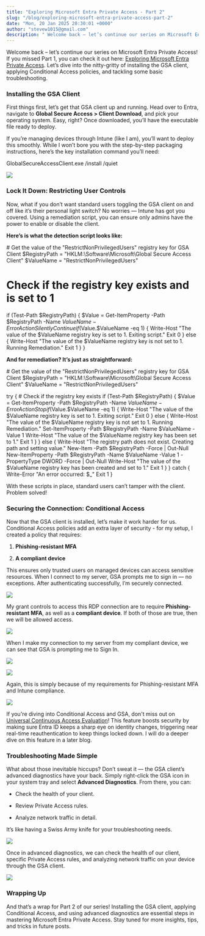 ```yaml
---
title: "Exploring Microsoft Entra Private Access - Part 2"
slug: "/blog/exploring-microsoft-entra-private-access-part-2"
date: "Mon, 20 Jan 2025 20:30:01 +0000"
author: "stevew1015@gmail.com"
description: " Welcome back – let’s continue our series on Microsoft Entra Private Access! If you missed Part 1, you can check it out here: Exploring Microsoft Entra Private Access. Let’s dive into the nitty-gritty of installing the GSA client, applying Conditional Access policies, and tackling some basic troubleshooting.Installing the"
---
```


Welcome back – let’s continue our series on Microsoft Entra Private Access! If you missed Part 1, you can check it out here: [Exploring Microsoft Entra Private Access](https://www.getrubix.com/blog/exploring-microsoft-entra-private-access). Let’s dive into the nitty-gritty of installing the GSA client, applying Conditional Access policies, and tackling some basic troubleshooting.

### **Installing the GSA Client**

First things first, let’s get that GSA client up and running. Head over to Entra, navigate to **Global Secure Access > Client Download**, and pick your operating system. Easy, right? Once downloaded, you’ll have the executable file ready to deploy.

If you’re managing devices through Intune (like I am), you’ll want to deploy this smoothly. While I won’t bore you with the step-by-step packaging instructions, here’s the key installation command you’ll need:

GlobalSecureAccessClient.exe /install /quiet

![](https://images.squarespace-cdn.com/content/v1/5dd365a31aa1fd743bc30b8e/fb911675-13c5-4947-8755-6b621604a760/epa_part2_1.png)

### **Lock It Down: Restricting User Controls**

Now, what if you don’t want standard users toggling the GSA client on and off like it’s their personal light switch? No worries — Intune has got you covered. Using a remediation script, you can ensure only admins have the power to enable or disable the client.

**Here’s is what the detection script looks like:**

\# Get the value of the "RestrictNonPrivilegedUsers" registry key for GSA Client
$RegistryPath = "HKLM:\\Software\\Microsoft\\Global Secure Access Client"
$ValueName = "RestrictNonPrivilegedUsers"

# Check if the registry key exists and is set to 1
if (Test-Path $RegistryPath) {
    $Value = Get-ItemProperty -Path $RegistryPath -Name $ValueName -ErrorAction SilentlyContinue
    if ($Value.$ValueName -eq 1) {
        Write-Host "The value of the $ValueName registry key is set to 1. Exiting script."
        Exit 0
    } else {
        Write-Host "The value of the $ValueName registry key is not set to 1. Running Remediation."
        Exit 1
    }
}

**And for remediation? It’s just as straightforward:**

\# Get the value of the "RestrictNonPrivilegedUsers" registry key for GSA Client
$RegistryPath = "HKLM:\\Software\\Microsoft\\Global Secure Access Client"
$ValueName = "RestrictNonPrivilegedUsers"

try {
    # Check if the registry key exists
    if (Test-Path $RegistryPath) {
        $Value = Get-ItemProperty -Path $RegistryPath -Name $ValueName -ErrorAction Stop
        if ($Value.$ValueName -eq 1) {
            Write-Host "The value of the $ValueName registry key is set to 1. Exiting script."
            Exit 0
        } else {
            Write-Host "The value of the $ValueName registry key is not set to 1. Running Remediation."
            Set-ItemProperty -Path $RegistryPath -Name $ValueName -Value 1
            Write-Host "The value of the $ValueName registry key has been set to 1."
            Exit 1
        }
    } else {
        Write-Host "The registry path does not exist. Creating path and setting value."
        New-Item -Path $RegistryPath -Force | Out-Null
        New-ItemProperty -Path $RegistryPath -Name $ValueName -Value 1 -PropertyType DWORD -Force | Out-Null
        Write-Host "The value of the $ValueName registry key has been created and set to 1."
        Exit 1
    }
} catch {
    Write-Error "An error occurred: $\_"
    Exit 1
}

With these scripts in place, standard users can’t tamper with the client. Problem solved!

### **Securing the Connection: Conditional Access**

Now that the GSA client is installed, let’s make it work harder for us. Conditional Access policies add an extra layer of security - for my setup, I created a policy that requires:

1.  **Phishing-resistant MFA**
    
2.  **A compliant device**
    

This ensures only trusted users on managed devices can access sensitive resources. When I connect to my server, GSA prompts me to sign in — no exceptions. After authenticating successfully, I’m securely connected.

![](https://images.squarespace-cdn.com/content/v1/5dd365a31aa1fd743bc30b8e/8f3bca22-6a6c-455a-b9f9-f9b11b166c8f/epa_part2_2.png)

My grant controls to access this RDP connection are to require **Phishing-resistant MFA**, as well as a **compliant device**. If both of those are true, then we will be allowed access.

![](https://images.squarespace-cdn.com/content/v1/5dd365a31aa1fd743bc30b8e/07e304ad-071d-4610-9838-93421b6a9849/epa_part2_3.png)

When I make my connection to my server from my compliant device, we can see that GSA is prompting me to Sign In.

![](https://images.squarespace-cdn.com/content/v1/5dd365a31aa1fd743bc30b8e/9fd922d5-5583-4f48-afc2-daacb50e5b4a/epa_part2_4.png)

![](https://images.squarespace-cdn.com/content/v1/5dd365a31aa1fd743bc30b8e/d1685617-86cd-4a37-8926-1516233f9474/epa_part2_5.png)

Again, this is simply because of my requirements for Phishing-resistant MFA and Intune compliance.

![](https://images.squarespace-cdn.com/content/v1/5dd365a31aa1fd743bc30b8e/c5215834-50b9-4e5f-a536-44695d61d58e/epa_part2_6.png)

If you're diving into Conditional Access and GSA, don't miss out on [Universal Continuous Access Evaluation](https://learn.microsoft.com/en-us/entra/global-secure-access/concept-universal-continuous-access-evaluation#benefits-of-universal-cae)! This feature boosts security by making sure Entra ID keeps a sharp eye on identity changes, triggering near real-time reauthentication to keep things locked down. I will do a deeper dive on this feature in a later blog.

### **Troubleshooting Made Simple**

What about those inevitable hiccups? Don’t sweat it — the GSA client’s advanced diagnostics have your back. Simply right-click the GSA icon in your system tray and select **Advanced Diagnostics**. From there, you can:

-   Check the health of your client.
    
-   Review Private Access rules.
    
-   Analyze network traffic in detail.
    

It’s like having a Swiss Army knife for your troubleshooting needs.

![](https://images.squarespace-cdn.com/content/v1/5dd365a31aa1fd743bc30b8e/9b0ada97-8b65-4990-9aa2-0842c9962003/epa_part2_7.png)

Once in advanced diagnostics, we can check the health of our client, specific Private Access rules, and analyzing network traffic on your device through the GSA client.

![](https://images.squarespace-cdn.com/content/v1/5dd365a31aa1fd743bc30b8e/cae75ab6-8a7b-4811-bb59-0da4872b4bd0/epa_part2_8.png)

### **Wrapping Up**

And that’s a wrap for Part 2 of our series! Installing the GSA client, applying Conditional Access, and using advanced diagnostics are essential steps in mastering Microsoft Entra Private Access. Stay tuned for more insights, tips, and tricks in future posts.